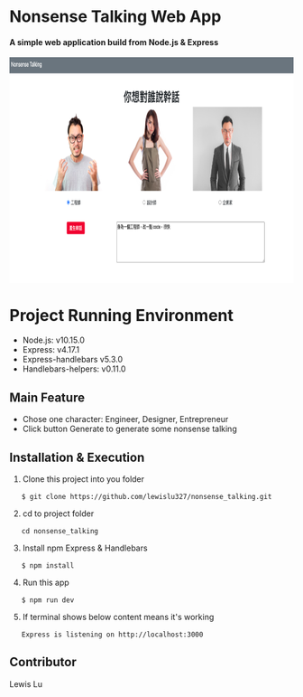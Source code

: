 # Nonsense Talking Web App

#### A simple web application build from Node.js & Express

[<img align="center" src="https://github.com/lewislu327/nonsense_talking/blob/master/Public/images/Homepage.png" height="400" width="800" />]()

# Project Running Environment

- Node.js: v10.15.0
- Express: v4.17.1
- Express-handlebars v5.3.0
- Handlebars-helpers: v0.11.0

## Main Feature

- Chose one character: Engineer, Designer, Entrepreneur
- Click button Generate to generate some nonsense talking

## Installation & Execution

1. Clone this project into you folder

```
   $ git clone https://github.com/lewislu327/nonsense_talking.git
```

2. cd to project folder

```
   cd nonsense_talking
```

3. Install npm Express & Handlebars

```
   $ npm install
```

4. Run this app

```
   $ npm run dev
```

5. If terminal shows below content means it's working

```
   Express is listening on http://localhost:3000
```

## Contributor

Lewis Lu
